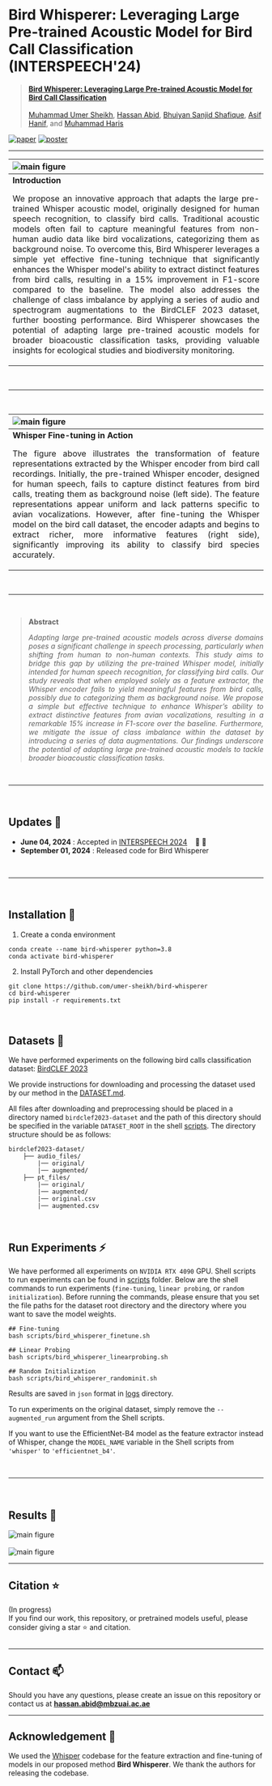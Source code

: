 # Bird Whisperer: Leveraging Large Pre-trained Acoustic Model for Bird Call Classification (INTERSPEECH'24)

> [**Bird Whisperer: Leveraging Large Pre-trained Acoustic Model for Bird Call Classification**](/media/TO_BE_UPDATED.md)<br><br>
> [Muhammad Umer Sheikh](https://scholar.google.com/citations?hl=en&authuser=2&user=xwnfWHEAAAAJ), [Hassan Abid](https://scholar.google.com/citations?user=0kaOLSgAAAAJ&hl=en), [Bhuiyan Sanjid Shafique](),
[Asif Hanif](https://scholar.google.com/citations?hl=en&user=6SO2wqUAAAAJ), and
[Muhammad Haris](https://scholar.google.com/citations?user=ZgERfFwAAAAJ&hl=en)


<!-- [![page](https://img.shields.io/badge/Project-Page-F9D371)](/media/TO_BE_UPDATED.md) -->
[![paper](https://img.shields.io/badge/arXiv-Paper-<COLOR>.svg)](/media/TO_BE_UPDATED.md)
[![poster](https://img.shields.io/badge/Presentation-Poster-blue)](/media/TO_BE_UPDATED.md)



<hr />

| ![main figure](/media/methodology.png)|
|:--| 
| **Introduction**<p align="justify">We propose an innovative approach that adapts the large pre-trained Whisper acoustic model, originally designed for human speech recognition, to classify bird calls. Traditional acoustic models often fail to capture meaningful features from non-human audio data like bird vocalizations, categorizing them as background noise. To overcome this, Bird Whisperer leverages a simple yet effective fine-tuning technique that significantly enhances the Whisper model's ability to extract distinct features from bird calls, resulting in a 15% improvement in F1-score compared to the baseline. The model also addresses the challenge of class imbalance by applying a series of audio and spectrogram augmentations to the BirdCLEF 2023 dataset, further boosting performance. Bird Whisperer showcases the potential of adapting large pre-trained acoustic models for broader bioacoustic classification tasks, providing valuable insights for ecological studies and biodiversity monitoring.</p> |

</br>
<hr />
</br>

| ![main figure](/media/whisper_features.png)|
|:--| 
| **Whisper Fine-tuning in Action**<p align="justify">The figure above illustrates the transformation of feature representations extracted by the Whisper encoder from bird call recordings. Initially, the pre-trained Whisper encoder, designed for human speech, fails to capture distinct features from bird calls, treating them as background noise (left side). The feature representations appear uniform and lack patterns specific to avian vocalizations. However, after fine-tuning the Whisper model on the bird call dataset, the encoder adapts and begins to extract richer, more informative features (right side), significantly improving its ability to classify bird species accurately.</p> |

</br>
<hr />
</br>

> **Abstract** <p align="justify"><i>
Adapting large pre-trained acoustic models across diverse domains poses a significant challenge in speech processing, particularly when shifting from human to non-human contexts. This study aims to bridge this gap by utilizing the pre-trained Whisper model, initially intended for human speech recognition, for classifying bird calls. Our study reveals that when employed solely as a feature extractor, the Whisper encoder fails to yield meaningful features from bird calls, possibly due to categorizing them as background noise. We propose a simple but effective technique to enhance Whisper’s ability to extract distinctive features from avian vocalizations, resulting in a remarkable 15% increase in F1-score over the baseline. Furthermore, we mitigate the issue of class imbalance within the dataset by introducing a series of data augmentations. Our findings underscore the potential of adapting large pre-trained acoustic models to tackle broader bioacoustic classification tasks.
</i></p>

<!-- </br>
<hr />
</br>

For more details, please refer to our or [arxive paper](). -->

</br>
<hr />
</br>

## Updates :rocket:
- **June 04, 2024** : Accepted in [INTERSPEECH 2024](https://interspeech2024.org/) &nbsp;&nbsp; :confetti_ball: :tada:
- **September 01, 2024** : Released code for Bird Whisperer

</br>
<hr />
<br>

## Installation :wrench:
1. Create a conda environment
```shell
conda create --name bird-whisperer python=3.8
conda activate bird-whisperer
```
2. Install PyTorch and other dependencies
```shell
git clone https://github.com/umer-sheikh/bird-whisperer
cd bird-whisperer
pip install -r requirements.txt
```

</br>

## Datasets :page_with_curl:
We have performed experiments on the following bird calls classification dataset: [BirdCLEF 2023](https://www.kaggle.com/competitions/birdclef-2023)&nbsp;

We provide instructions for downloading and processing the dataset used by our method in the [DATASET.md](/birdclef_preprocess/DATASET.md). 

All files after downloading and preprocessing should be placed in a directory named `birdclef2023-dataset` and the path of this directory should be specified in the variable `DATASET_ROOT` in the shell [scripts](/scripts/). The directory structure should be as follows:

```
birdclef2023-dataset/
    ├── audio_files/
        |── original/
        |── augmented/
    ├── pt_files/
        |── original/
        |── augmented/
        |── original.csv
        |── augmented.csv
 ```

</br>

## Run Experiments :zap:

We have performed all experiments on `NVIDIA RTX 4090` GPU. Shell scripts to run experiments can be found in [scripts](/scripts/) folder. Below are the shell commands to run experiments (`fine-tuning`, `linear probing`, or `random initialization`). Before running the commands, please ensure that you set the file paths for the dataset root directory and the directory where you want to save the model weights.

```shell
## Fine-tuning
bash scripts/bird_whisperer_finetune.sh
```

```shell
## Linear Probing
bash scripts/bird_whisperer_linearprobing.sh
```

```shell
## Random Initialization
bash scripts/bird_whisperer_randominit.sh
```

Results are saved in `json` format in [logs](/logs/) directory.

To run experiments on the original dataset, simply remove the `--augmented_run` argument from the Shell scripts.

If you want to use the EfficientNet-B4 model as the feature extractor instead of Whisper, change the `MODEL_NAME` variable in the Shell scripts from `'whisper'` to `'efficientnet_b4'`.

</br>
<hr/>
</br>

## Results :microscope:

![main figure](/media/table_1.png)
</br>
</br>
![main figure](/media/figure_1.png)
</br>

<hr/>

## Citation :star:
(In progress)<br>
If you find our work, this repository, or pretrained models useful, please consider giving a star :star: and citation.
```bibtex
```

<hr/>

## Contact :mailbox:
Should you have any questions, please create an issue on this repository or contact us at **hassan.abid@mbzuai.ac.ae**

<hr/>

## Acknowledgement :pray:
We used the [Whisper](https://github.com/openai/whisper) codebase for the feature extraction and fine-tuning of models in our proposed method **Bird Whisperer**. We thank the authors for releasing the codebase.

